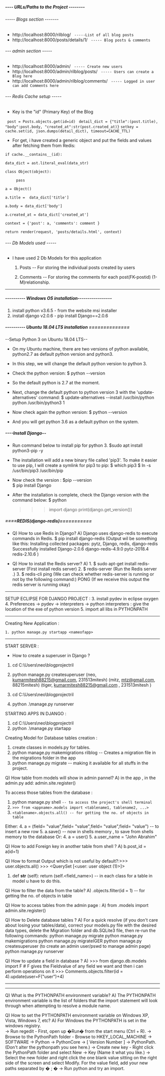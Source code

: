 
##### ---- URLs/Paths to the Project --------
###### ----- Blogs section -------
 - http://localhost:8000/rilblog/ `` -----List of all blog posts``
 - http://localhost:8000/posts/details/1/ `` ----- Blog posts & comments``

######  --- admin section -----
 - http://localhost:8000/admin/ `` ----- Create new users`` 
 - http://localhost:8000/admin/rilblog/posts/ `` ----- Users can create a Blog here``
 - http://localhost:8000/admin/rilblog/comments/ `` ----- Logged in user can add Comments here``
 
 
######  --- Redis Cache setup -----
 - Key is the "id" (Primary Key) of the Blog
 
 `` post = Posts.objects.get(id=id)``
  `` detail_dict = {"title":(post.title), "body":post.body, "created_at":str(post.created_at)}``
  `` setkey = cache.set(id, json.dumps(detail_dict), timeout=CACHE_TTL) ``
  
 - For get, i have created a generic object and put the fields and values after fetching them from Redis:
 
 ``if cache.__contains__(id):``
	 
 ``data_dict = ast.literal_eval(data_str)``
 
 ``class Object(object):``
 
 ``		pass``
 
 ``a = Object()`` 
 
 ``a.title =  data_dict['title']``
 
 ``a.body = data_dict['body']``
 
 ``a.created_at = data_dict['created_at']``
 
 ``context = {'post': a, 'comments': comment }``
 
 ``return render(request, 'posts/details.html', context)``
  
 
######  --- Db Models used -----
 
  - I have used 2 Db Models for this application
  
  	 1. Posts -- For storing the individual posts created by users
  	 
  	 2. Comments -- For storing the comments for each post(FK-postid) (1-M)relationship. 

---------------------------------

#####  ---------- Windows OS installation-----------------
1. install python v3.6.5 - from the website msi installer
2. install django v2.0.6 - pip install Django==2.0.6


#####  ---------- Ubuntu 18.04 LTS installation ==============
--Setup Python 3 on Ubuntu 18.04 LTS--
 - On my Ubuntu machine, there are two versions of python available, python2.7 as default python version and python3.
 - In this step, we will change the default python version to python 3.
 - Check the python version:
	$ python --version

 - So the default python is 2.7 at the moment.
 - Next, change the default python to python version 3 with the 'update-alternatives' command:
	$ update-alternatives --install /usr/bin/python python /usr/bin/python3 1

 - Now check again the python version:
	$ python --version

 - And you will get python 3.6 as a default python on the system.


#####  ----Install Django--
 - Run command below to install pip for python 3.
	$sudo apt install python3-pip -y

 - The installation will add a new binary file called 'pip3'. To make it easier to use pip, I will create a symlink for pip3 to pip:
	$ which pip3
	$ ln -s /usr/bin/pip3 /usr/bin/pip

 - Now check the version :
	$pip --version	
	$ pip install Django

 - After the installation is complete, check the Django version with the command below:
	$ python
	>>> import django
	>>> print(django.get_version())

#####  ====REDIS(django-redis)===========
 - Q) How to use Redis in Django?
 	A) Django uses django-redis to execute commands in Redis.
	$ pip install django-redis
		(Output wil be something like this: 
			Installing collected packages: pytz, Django, redis, django-redis
			Successfully installed Django-2.0.6 django-redis-4.9.0 pytz-2018.4 redis-2.10.6
		)
	
 - Q) How to install the Redis server?
	A) 	1. $ sudo apt-get install redis-server  (First install redis server)
		2. $ redis-server (Run the Redis server .)
		3. $ redis-cli ping	(We can check whether redis-server is running or not by the following command:)
		PONG	(If we receive this output the redis server is running okay)
		
------------------------------------------------

SETUP ECLIPSE FOR DJANGO PROJECT :
3. install pydev in eclipse oxygen
4. Preferences -> pydev -> interpreters -> python interpreters : give the location of the exe of python version 
5. import all libs in PYTHONPATH

------------------------------------------------

Creating New Application :

``1. python manage.py startapp <nameofapp>``
	
-----------------------------------------------------

START SERVER :

 - How to create a superuser in Django ?
 1. cd C:\Users\neo\blogprojectril
  2. python manage.py createsuperuser (neo, kumarmitesh88215@gmail.com, 231513mitesh)
									(mitz, mtz@gmail.com, 88215mitesh)
									(tiger, kumarmitesh88215@gmail.com , 231513mitesh )

1. cd C:\Users\neo\blogprojectril
2. python .\manage.py runserver

STARTING APPS IN DJANGO :
1. cd C:\Users\neo\blogprojectril
2. python .\manage.py startapp <appname>



Creating Model for Database tables creation :
1. create classes in models.py for tables.
2.  python manage.py makemigrations rilblog -- Creates a migration file in the migrations folder in the app 
3.  python manage.py migrate <appname> -- making it available for all stuffs in the project.

Q) How table from models will show in admin pannel?
A) in the app , in the admin.py add: admin.site.register(<model classname>)

To access those tables from the database :

1. python manage.py shell  ``-- to access the project's shell terminal``
2. ``>>> from <appname>.models import <tablename1, tablename2, ...>``
3. ``<tablename>.objects.all() -- for getting the no. of objects in table``

Either:
4. a = <tablename>(field= "value",field= "value",field= "value",field= "value") -- to insert a new row
5. a.save()  -- now in shells memory , to save from shells memory to the database
Or:
4. a = user()
5. a.user_name = "John Abrahim"

Q) How to add Foreign key in another table from shell ?
A) b.post_id = a(id=1)

Q) How to format Output which is not useful by default?:>>> user.objects.all()	>>> <QuerySet [<user: user object (1)>]>
1. def __str__ (self):
	return (self.<field_name>) -- in each class for a table in model u have to do this.

Q) How to filter the data from the table?
A) <tablename>.objects.filter(id = 1) -- for getting the no. of objects in table

Q) How to access tables from the admin page : 
A) from .models import <classname of table>
	admin.site.register(<classname>)

Q) How to Delete database tables ?
A) For a quick resolve (if you don't care about losing your tables/data), correct your models.py file with the desired data types, 
delete the Migration folder and db.SQLite3 file, then re-run the following commands:
python manage.py migrate
python manage.py makemigrations <appname>
python manage.py migrateIGER
python manage.py createsuperuser (to create an admin user/pswd to manage admin page)
python manage.py runserver


Q) How to update a field in database ?
A) >>> from django.db.models import F     # F gives the Fieldvalue of any field we want and then i can perform operations on it
	>>> Comments.objects.filter(id = 4).update(user=F("user")+4)
	


	


	


	





------------------------------------------------------------------------------------------------------------------------------
------------------------------------------------------------------------------------------------------------------------------

Q) What is the PYTHONPATH environment variable?
A) The PYTHONPATH environment variable is the list of folders that the import statement will look through when attempting to resolve a module name.	

Q) How to set the PYTHONPATH environment variable on Windows XP, Vista, Windows 7, etc?
A) For Windows the PYTHONPATH is set in the windows registry.	
	-> Run regedit - First, open up �Run� from the start menu (Ctrl + R).
	-> Browse to the PythonPath folder - Browse to HKEY_LOCAL_MACHINE -> SOFTWARE -> Python -> PythonCore -> [ Version Number ] -> PythonPath.(Don't alter the pythonpath you see here.)
	-> Create new key - Right click the PythonPath folder and select New -> Key (Name it what you like.)
	-> Select the new folder and right click the one blank value sitting on the right side of the screen and select Modify.
For the value field, add your new paths separated by � ; �
	-> Run python and try an import.


        
        
        
        
	
	
	
	